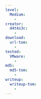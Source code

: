 ```yaml
---
level:
  Medium:
    -
creator:
  d4t4s3c:
    -
download:
  url-tom:
    -
tested:
  VMware:
    -
md5:
  md5-tom:
    -
writeup:
  writeup-tom:
    -
---
```

